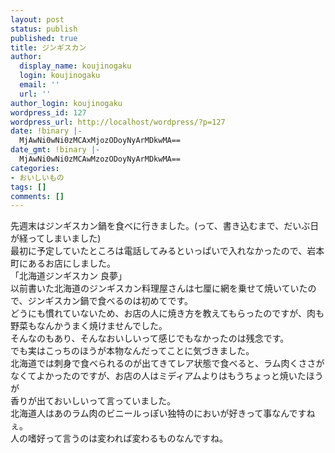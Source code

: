 ```yaml
---
layout: post
status: publish
published: true
title: ジンギスカン
author:
  display_name: koujinogaku
  login: koujinogaku
  email: ''
  url: ''
author_login: koujinogaku
wordpress_id: 127
wordpress_url: http://localhost/wordpress/?p=127
date: !binary |-
  MjAwNi0wNi0zMCAxMjozODoyNyArMDkwMA==
date_gmt: !binary |-
  MjAwNi0wNi0zMCAwMzozODoyNyArMDkwMA==
categories:
- おいしいもの
tags: []
comments: []
---
```

<p>先週末はジンギスカン鍋を食べに行きました。(って、書き込むまで、だいぶ日が経ってしまいました)<br />
最初に予定していたところは電話してみるといっぱいで入れなかったので、岩本町にあるお店にしました。<br />
「北海道ジンギスカン 良夢」<br />
以前書いた北海道のジンギスカン料理屋さんは七厘に網を乗せて焼いていたので、ジンギスカン鍋で食べるのは初めてです。<br />
どうにも慣れていないため、お店の人に焼き方を教えてもらったのですが、肉も野菜もなんかうまく焼けませんでした。<br />
そんなのもあり、そんなおいしいって感じでもなかったのは残念です。<br />
でも実はこっちのほうが本物なんだってことに気づきました。<br />
北海道では刺身で食べられるのが出てきてレア状態で食べると、ラム肉くささがなくてよかったのですが、お店の人はミディアムよりはもうちょっと焼いたほうが<br />
香りが出ておいしいって言っていました。<br />
北海道人はあのラム肉のビニールっぽい独特のにおいが好きって事なんですねぇ。<br />
人の嗜好って言うのは変われば変わるものなんですね。</p>
